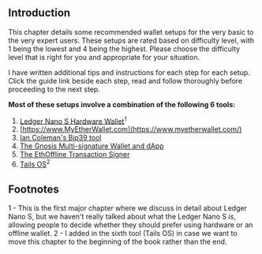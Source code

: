 ## Introduction

This chapter details some recommended wallet setups for the very basic to the very expert users. These setups are rated based on difficulty level, with 1 being the lowest and 4 being the highest.  Please choose the difficulty level that is right for you and appropriate for your situation.

I have written additional tips and instructions for each step for each setup. Click the guide link beside each step, read and follow thoroughly before proceeding to the next step.

**Most of these setups involve a combination of the following 6 tools:**

1. [Ledger Nano S Hardware Wallet](https://www.ledgerwallet.com/products/ledger-nano-s)<sup>1</sup>
2. [https://www.MyEtherWallet.com](https://www.myetherwallet.com/)
3. [Ian Coleman's Bip39 tool](https://iancoleman.github.io/bip39/)
4. [The Gnosis Multi-signature Wallet and dApp](https://wallet.gnosis.pm/)
5. [The EthOffline Transaction Signer](https://ethjs.github.io/offline/)
6. [Tails OS](https://tails.boum.org/)<sup>2</sup>

## Footnotes
1 - This is the first major chapter where we discuss in detail about Ledger Nano S, but we haven't really talked about what the Ledger Nano S *is*, allowing people to decide whether they should prefer using hardware or an offline wallet.
2 - I added in the sixth tool (Tails OS) in case we want to move this chapter to the beginning of the book rather than the end.